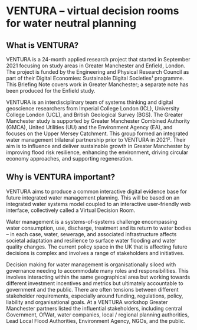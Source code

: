 # VENTURA – virtual decision rooms for water neutral planning 

## What is VENTURA?

VENTURA is a 24-month applied research project that started in September 2021 focusing on study areas in Greater Manchester and Enfield, London. The project is funded by the Engineering and Physical Research Council as part of their Digital Economies: Sustainable Digital Societies¹ programme. This Briefing Note covers work in Greater Manchester; a separate note has been produced for the Enfield study.

VENTURA is an interdisciplinary team of systems thinking and digital geoscience researchers from Imperial College London (ICL), University College London (UCL), and British Geological Survey (BGS). The Greater Manchester study is supported by Greater Manchester Combined Authority (GMCA), United Utilities (UU) and the Environment Agency (EA), and focuses on the Upper Mersey Catchment. This group formed an integrated water management trilateral partnership prior to VENTURA in 2021². Their aim is to influence and deliver sustainable growth in Greater Manchester by improving flood risk resilience, enhancing the environment, driving circular economy approaches, and supporting regeneration.

## Why is VENTURA important?

VENTURA aims to produce a common interactive digital evidence base for future integrated water management planning. This will be based on an integrated water systems model coupled to an interactive user-friendly web interface, collectively called a Virtual Decision Room.

Water management is a systems-of-systems challenge encompassing water consumption, use, discharge, treatment and its return to water bodies – in each case, water, sewerage, and associated infrastructure affects societal adaptation and resilience to surface water flooding and water quality changes. The current policy space in the UK that is affecting future decisions is complex and involves a range of stakeholders and initiatives.

Decision making for water management is organisationally siloed with governance needing to accommodate many roles and responsibilities. This involves interacting within the same geographical area but working towards different investment incentives and metrics but ultimately accountable to government and the public. There are often tensions between different stakeholder requirements, especially around funding, regulations, policy, liability and organisational goals. At a VENTURA workshop Greater Manchester partners listed the influential stakeholders, including central Government, OfWat, water companies, local / regional planning authorities, Lead Local Flood Authorities, Environment Agency, NGOs, and the public.
